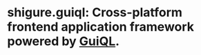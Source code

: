 # shigure.guiql: Cross-platform frontend application framework powered by [GuiQL](https://github.com/guiquery/GuiQL).
